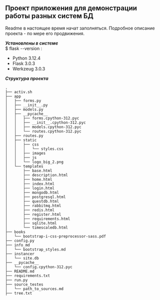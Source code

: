 ## Проект приложения для демонстрации работы разных систем БД

Readme в настоящее время начат заполняться.
Подробное описание проекта - по мере его продвижения.

**_Установлены в системе_**
  <br>$ flask --version :
- Python 3.12.4
- Flask 3.0.3
- Werkzeug 3.0.3

**_Структура проекта_**
```
.
├── activ.sh
├── app
│   ├── forms.py
│   ├── __init__.py
│   ├── models.py
│   ├── __pycache__
│   │   ├── forms.cpython-312.pyc
│   │   ├── __init__.cpython-312.pyc
│   │   ├── models.cpython-312.pyc
│   │   └── routes.cpython-312.pyc
│   ├── routes.py
│   ├── static
│   │   ├── css
│   │   │   └── styles.css
│   │   ├── images
│   │   ├── js
│   │   └── logo_big_2.png
│   └── templates
│       ├── base.html
│       ├── description.html
│       ├── home.html
│       ├── index.html
│       ├── login.html
│       ├── mongodb.html
│       ├── postgresql.html
│       ├── questdb.html
│       ├── rabbitmq.html
│       ├── redis.html
│       ├── register.html
│       ├── requirements.html
│       ├── sqlite.html
│       └── timescaledb.html
├── books
│   └── bootstrap-i-css-preprocessor-sass.pdf
├── config.py
├── info_md
│   └── bootstrap_styles.md
├── instancer
│   └── site.db
├── __pycache__
│   └── config.cpython-312.pyc
├── README.md
├── requirements.txt
├── run.py
├── source_testes
│   └── path_to_sources.md
├── tree.txt
```
